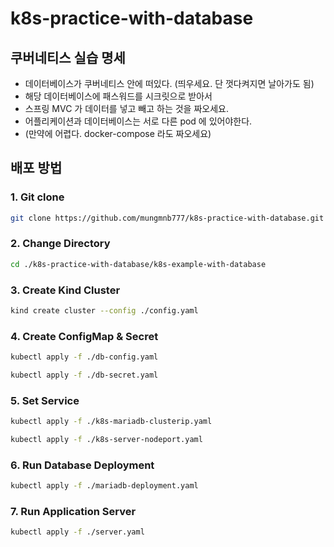 # k8s-practice-with-database

## 쿠버네티스 실습 명세

- 데이터베이스가 쿠버네티스 안에 떠있다. (띄우세요. 단 껏다켜지면 날아가도 됨)
- 해당 데이터베이스에 패스워드를 시크릿으로 받아서
- 스프링 MVC 가 데이터를 넣고 빼고 하는 것을 짜오세요.
- 어플리케이션과 데이터베이스는 서로 다른 pod 에 있어야한다.
- (만약에 어렵다. docker-compose 라도 짜오세요)

## 배포 방법

### 1. Git clone

```bash
git clone https://github.com/mungmnb777/k8s-practice-with-database.git
```

### 2. Change Directory

```bash
cd ./k8s-practice-with-database/k8s-example-with-database
```

### 3. Create Kind Cluster

```bash
kind create cluster --config ./config.yaml
```

### 4. Create ConfigMap & Secret

```bash
kubectl apply -f ./db-config.yaml
```

```bash
kubectl apply -f ./db-secret.yaml
```

### 5. Set Service

```bash
kubectl apply -f ./k8s-mariadb-clusterip.yaml
```

```bash
kubectl apply -f ./k8s-server-nodeport.yaml
```

### 6. Run Database Deployment

```bash
kubectl apply -f ./mariadb-deployment.yaml
```

### 7. Run Application Server

```bash
kubectl apply -f ./server.yaml
```